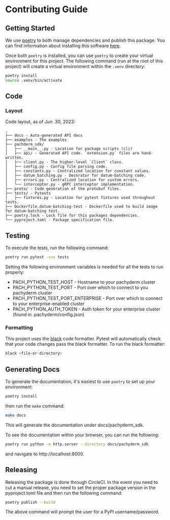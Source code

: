 # Contributing Guide

## Getting Started
We use [poetry](https://python-poetry.org/) to both manage dependencies
  and publish this package. You can find information about installing this
  software [here](https://python-poetry.org/docs/).

Once both `poetry` is installed, you can use `poetry` to create your
  virtual environment for this project. The following command
  (run at the root of this project) will create a virtual environment
  within the `.venv` directory:
```bash
poetry install
source .venv/bin/activate
```

## Code

### Layout
Code layout, as of Jun. 30, 2023:
```
.
├── docs - Auto-generated API docs
├── examples - The examples
├── pachderm_sdk/
│   ├── __main__.py - Location for package scripts (cli)
│   ├── api/ - Generated API code. `extension.py` files are hand-written.
│   ├── client.py - The higher-level `Client` class.
│   ├── config.py - Config file parsing code.
│   ├── constants.py - Centralized location for constant values.
│   ├── datum_batching.py - Decorator for datum-batching code.
│   ├── errors.py - Centralized location for custom errors.
│   └── interceptor.py - gRPC interceptor implementation.
├── proto/ - Code generation of the protobuf files.
├── tests/ - Pytests
│   ├── fixtures.py - Location for pytest fixtures used throughout tests.
├── Dockerfile.datum-batching-test - Dockerfile used to build image for datum-batching test.
├── poetry.lock - Lock file for this packages dependencies.
└── pyproject.toml - Package specification file.
```

## Testing
To execute the tests, run the following command:
```bash
poetry run pytest -vvv tests
```

Setting the following environment variables is needed for all the tests
to run properly:
* PACH_PYTHON_TEST_HOST - Hostname to your pachyderm cluster
* PACH_PYTHON_TEST_PORT - Port over which to connect to you pachyderm cluster
* PACH_PYTHON_TEST_PORT_ENTERPRISE - Port over which to connect to your enterprise-enabled cluster
* PACH_PYTHON_AUTH_TOKEN - Auth token for your enterprise cluster (found in .pachyderm/config.json)

### Formatting

This project uses the [black](https://github.com/psf/black) code formatter.
Pytest will automatically check that your code changes pass the black formatter.
To run the black formatter:
```bash
black <file-or-directory>
```

## Generating Docs
To generate the documentation, it's easiest to use `poetry` to set up your environment:
```bash
poetry install
```
then run the `make` command:
```bash
make docs
```
This will generate the documentation under docs/pachyderm_sdk.

To see the documentation within your browser, you can run the following:
```bash
poetry run python -m http.server --directory docs/pachyderm_sdk
```
and navigate to http://localhost:8000.

## Releasing
Releasing the package is done through CircleCI.
In the event you need to cut a manual release, you need to set the proper package version
  in the pyproject.toml file and then run the following command:
```bash
poetry publish --build
```
The above command will prompt the user for a PyPI username/password.